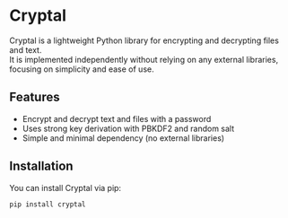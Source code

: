 # Cryptal

Cryptal is a lightweight Python library for encrypting and decrypting files and text.  
It is implemented independently without relying on any external libraries, focusing on simplicity and ease of use.

## Features

- Encrypt and decrypt text and files with a password  
- Uses strong key derivation with PBKDF2 and random salt  
- Simple and minimal dependency (no external libraries)  

## Installation

You can install Cryptal via pip:

```bash
pip install cryptal
